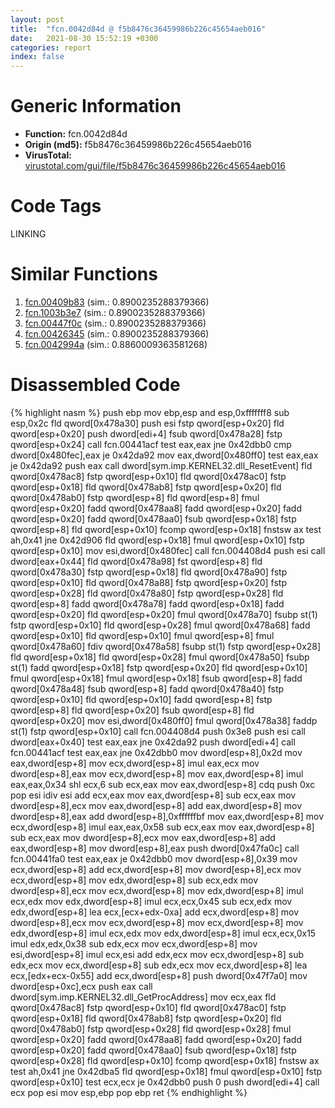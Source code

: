```yaml
---
layout: post
title:  "fcn.0042d84d @ f5b8476c36459986b226c45654aeb016"
date:   2021-08-30 15:52:19 +0300
categories: report
index: false
---
```


# Generic Information
- **Function:** fcn.0042d84d
- **Origin (md5):** f5b8476c36459986b226c45654aeb016
- **VirusTotal:** [virustotal.com/gui/file/f5b8476c36459986b226c45654aeb016][virustotal_ref]

# Code Tags
<span class="tag" id="LINKING">LINKING</span>


# Similar Functions

1. [fcn.00409b83][similar_1_ref] (sim.: 0.8900235288379366)
2. [fcn.1003b3e7][similar_2_ref] (sim.: 0.8900235288379366)
3. [fcn.00447f0c][similar_3_ref] (sim.: 0.8900235288379366)
4. [fcn.00426345][similar_4_ref] (sim.: 0.8900235288379366)
5. [fcn.0042994a][similar_5_ref] (sim.: 0.8860009363581268)


# Disassembled Code

{% highlight nasm %}
push ebp
mov ebp,esp
and esp,0xfffffff8
sub esp,0x2c
fld qword[0x478a30]
push esi
fstp qword[esp+0x20]
fld qword[esp+0x20]
push dword[edi+4]
fsub qword[0x478a28]
fstp qword[esp+0x24]
call fcn.00441acf
test eax,eax
jne 0x42dbb0
cmp dword[0x480fec],eax
je 0x42da92
mov eax,dword[0x480ff0]
test eax,eax
je 0x42da92
push eax
call dword[sym.imp.KERNEL32.dll_ResetEvent]
fld qword[0x478ac8]
fstp qword[esp+0x10]
fld qword[0x478ac0]
fstp qword[esp+0x18]
fld qword[0x478ab8]
fstp qword[esp+0x20]
fld qword[0x478ab0]
fstp qword[esp+8]
fld qword[esp+8]
fmul qword[esp+0x20]
fadd qword[0x478aa8]
fadd qword[esp+0x20]
fadd qword[esp+0x20]
fadd qword[0x478aa0]
fsub qword[esp+0x18]
fstp qword[esp+8]
fld qword[esp+0x10]
fcomp qword[esp+0x18]
fnstsw ax
test ah,0x41
jne 0x42d906
fld qword[esp+0x18]
fmul qword[esp+0x10]
fstp qword[esp+0x10]
mov esi,dword[0x480fec]
call fcn.004408d4
push esi
call dword[eax+0x44]
fld qword[0x478a98]
fst qword[esp+8]
fld qword[0x478a30]
fstp qword[esp+0x18]
fld qword[0x478a90]
fstp qword[esp+0x10]
fld qword[0x478a88]
fstp qword[esp+0x20]
fstp qword[esp+0x28]
fld qword[0x478a80]
fstp qword[esp+0x28]
fld qword[esp+8]
fadd qword[0x478a78]
fadd qword[esp+0x18]
fadd qword[esp+0x20]
fld qword[esp+0x20]
fmul qword[0x478a70]
fsubp st(1)
fstp qword[esp+0x10]
fld qword[esp+0x28]
fmul qword[0x478a68]
fadd qword[esp+0x10]
fld qword[esp+0x10]
fmul qword[esp+8]
fmul qword[0x478a60]
fdiv qword[0x478a58]
fsubp st(1)
fstp qword[esp+0x28]
fld qword[esp+0x18]
fld qword[esp+0x28]
fmul qword[0x478a50]
fsubp st(1)
fadd qword[esp+0x18]
fstp qword[esp+0x20]
fld qword[esp+0x10]
fmul qword[esp+0x18]
fmul qword[esp+0x18]
fsub qword[esp+8]
fadd qword[0x478a48]
fsub qword[esp+8]
fadd qword[0x478a40]
fstp qword[esp+0x10]
fld qword[esp+0x10]
fadd qword[esp+8]
fstp qword[esp+8]
fld qword[esp+0x20]
fsub qword[esp+8]
fld qword[esp+0x20]
mov esi,dword[0x480ff0]
fmul qword[0x478a38]
faddp st(1)
fstp qword[esp+0x10]
call fcn.004408d4
push 0x3e8
push esi
call dword[eax+0x40]
test eax,eax
jne 0x42da92
push dword[edi+4]
call fcn.00441acf
test eax,eax
jne 0x42dbb0
mov dword[esp+8],0x2d
mov eax,dword[esp+8]
mov ecx,dword[esp+8]
imul eax,ecx
mov dword[esp+8],eax
mov ecx,dword[esp+8]
mov eax,dword[esp+8]
imul eax,eax,0x34
shl ecx,6
sub ecx,eax
mov eax,dword[esp+8]
cdq
push 0xc
pop esi
idiv esi
add ecx,eax
mov eax,dword[esp+8]
sub ecx,eax
mov dword[esp+8],ecx
mov eax,dword[esp+8]
add eax,dword[esp+8]
mov dword[esp+8],eax
add dword[esp+8],0xffffffbf
mov eax,dword[esp+8]
mov ecx,dword[esp+8]
imul eax,eax,0x58
sub ecx,eax
mov eax,dword[esp+8]
sub ecx,eax
mov dword[esp+8],ecx
mov eax,dword[esp+8]
add eax,dword[esp+8]
mov dword[esp+8],eax
push dword[0x47fa0c]
call fcn.00441fa0
test eax,eax
je 0x42dbb0
mov dword[esp+8],0x39
mov ecx,dword[esp+8]
add ecx,dword[esp+8]
mov dword[esp+8],ecx
mov ecx,dword[esp+8]
mov edx,dword[esp+8]
sub ecx,edx
mov dword[esp+8],ecx
mov ecx,dword[esp+8]
mov edx,dword[esp+8]
imul ecx,edx
mov edx,dword[esp+8]
imul ecx,ecx,0x45
sub ecx,edx
mov edx,dword[esp+8]
lea ecx,[ecx+edx-0xa]
add ecx,dword[esp+8]
mov dword[esp+8],ecx
mov ecx,dword[esp+8]
mov ecx,dword[esp+8]
mov edx,dword[esp+8]
imul ecx,edx
mov edx,dword[esp+8]
imul ecx,ecx,0x15
imul edx,edx,0x38
sub edx,ecx
mov ecx,dword[esp+8]
mov esi,dword[esp+8]
imul ecx,esi
add edx,ecx
mov ecx,dword[esp+8]
sub edx,ecx
mov ecx,dword[esp+8]
sub edx,ecx
mov ecx,dword[esp+8]
lea ecx,[edx+ecx-0x55]
add ecx,dword[esp+8]
push dword[0x47f7a0]
mov dword[esp+0xc],ecx
push eax
call dword[sym.imp.KERNEL32.dll_GetProcAddress]
mov ecx,eax
fld qword[0x478ac8]
fstp qword[esp+0x10]
fld qword[0x478ac0]
fstp qword[esp+0x18]
fld qword[0x478ab8]
fstp qword[esp+0x20]
fld qword[0x478ab0]
fstp qword[esp+0x28]
fld qword[esp+0x28]
fmul qword[esp+0x20]
fadd qword[0x478aa8]
fadd qword[esp+0x20]
fadd qword[esp+0x20]
fadd qword[0x478aa0]
fsub qword[esp+0x18]
fstp qword[esp+0x28]
fld qword[esp+0x10]
fcomp qword[esp+0x18]
fnstsw ax
test ah,0x41
jne 0x42dba5
fld qword[esp+0x18]
fmul qword[esp+0x10]
fstp qword[esp+0x10]
test ecx,ecx
je 0x42dbb0
push 0
push dword[edi+4]
call ecx
pop esi
mov esp,ebp
pop ebp
ret
{% endhighlight %}


[similar_1_ref]: /report/fcn.00409b83@6c5b0418e4a4c57d99cda47d2717045d
[similar_2_ref]: /report/fcn.1003b3e7@481b545f5c18f2fce1caac67ddc419e8
[similar_3_ref]: /report/fcn.00447f0c@44e1ffcf4e71f4505c09d520fd75f1e4
[similar_4_ref]: /report/fcn.00426345@0aa2d73a5300dff2412388945614b507
[similar_5_ref]: /report/fcn.0042994a@4e3033826014f003be2266887761c806
[virustotal_ref]: https://www.virustotal.com/gui/file/f5b8476c36459986b226c45654aeb016